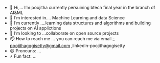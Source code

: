 - 👋 Hi,... I’m poojitha currently persuining btech final year in the branch of AI&ML
- 👀 I’m interested in.... Machine Learning and data Science
- 🌱 I’m currently ....learning data structures and algorithms and building projects on AI applictions
- 💞️ I’m looking to ...collaborate on open source projects
- 📫 How to reach me ... you can reach me via email -poojithagogisetty@gmail.com ,linkedln-poojithagogisetty
- 😄 Pronouns: ...
- ⚡ Fun fact: ...

<!---
poojithagogisetty-2004/poojithagogisetty-2004 is a ✨ special ✨ repository because its `README.md` (this file) appears on your GitHub profile.
You can click the Preview link to take a look at your changes.
--->
